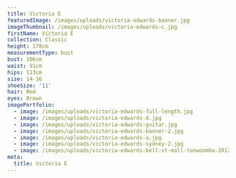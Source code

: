 ```yaml
---
title: Victoria E
featuredImage: /images/uploads/victoria-edwards-banner.jpg
imageThumbnail: /images/uploads/victoria-edwards-c.jpg
firstName: Victoria E
collection: Classic
height: 178cm
measurementType: bust
bust: 106cm
waist: 91cm
hips: 113cm
size: 14-16
shoeSize: '11'
hair: Red
eyes: Brown
imagePortfolio:
  - image: /images/uploads/victoria-edwards-full-length.jpg
  - image: /images/uploads/victoria-edwards-d.jpg
  - image: /images/uploads/victoria-edwards-guitar.jpg
  - image: /images/uploads/victoria-edwards-banner-2.jpg
  - image: /images/uploads/victoria-edwards-a.jpg
  - image: /images/uploads/victoria-edwards-sydney-2.jpg
  - image: /images/uploads/victoria-edwards-bell-st-mall-toowoomba-2012.jpg
meta:
  title: Victoria E
---
```


